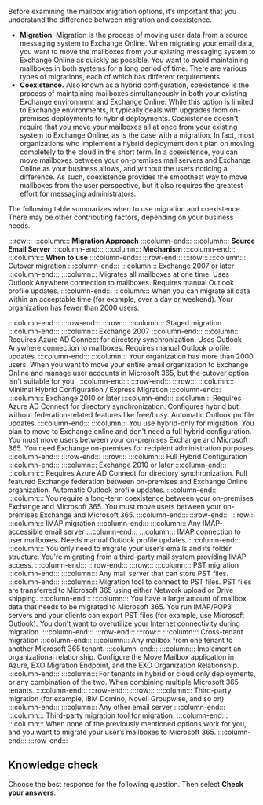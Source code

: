 Before examining the mailbox migration options, it’s important that you understand the difference between migration and coexistence.

 -  **Migration**. Migration is the process of moving user data from a source messaging system to Exchange Online. When migrating your email data, you want to move the mailboxes from your existing messaging system to Exchange Online as quickly as possible. You want to avoid maintaining mailboxes in both systems for a long period of time. There are various types of migrations, each of which has different requirements.
 -  **Coexistence.** Also known as a hybrid configuration, coexistence is the process of maintaining mailboxes simultaneously in both your existing Exchange environment and Exchange Online. While this option is limited to Exchange environments, it typically deals with upgrades from on-premises deployments to hybrid deployments. Coexistence doesn't require that you move your mailboxes all at once from your existing system to Exchange Online, as is the case with a migration. In fact, most organizations who implement a hybrid deployment don't plan on moving completely to the cloud in the short term. In a coexistence, you can move mailboxes between your on-premises mail servers and Exchange Online as your business allows, and without the users noticing a difference. As such, coexistence provides the smoothest way to move mailboxes from the user perspective, but it also requires the greatest effort for messaging administrators.

The following table summarizes when to use migration and coexistence. There may be other contributing factors, depending on your business needs.

:::row:::
  :::column:::
    **Migration Approach**
  :::column-end:::
  :::column:::
    **Source Email Server**
  :::column-end:::
  :::column:::
    **Mechanism**
  :::column-end:::
  :::column:::
    **When to use**
  :::column-end:::
:::row-end:::
:::row:::
  :::column:::
    Cutover migration
  :::column-end:::
  :::column:::
    Exchange 2007 or later
  :::column-end:::
  :::column:::
    Migrates all mailboxes at one time.
Uses Outlook Anywhere connection to mailboxes.
Requires manual Outlook profile updates.
  :::column-end:::
  :::column:::
    When you can migrate all data within an acceptable time (for example, over a day or weekend).
Your organization has fewer than 2000 users.

  :::column-end:::
:::row-end:::
:::row:::
  :::column:::
    Staged migration
  :::column-end:::
  :::column:::
    Exchange 2007
  :::column-end:::
  :::column:::
    Requires Azure AD Connect for directory synchronization.
Uses Outlook Anywhere connection to mailboxes.
Requires manual Outlook profile updates.
  :::column-end:::
  :::column:::
    Your organization has more than 2000 users.
When you want to move your entire email organization to Exchange Online and manage user accounts in Microsoft 365, but the cutover option isn't suitable for you.
  :::column-end:::
:::row-end:::
:::row:::
  :::column:::
    Minimal Hybrid Configuration / Express Migration
  :::column-end:::
  :::column:::
    Exchange 2010 or later
  :::column-end:::
  :::column:::
    Requires Azure AD Connect for directory synchronization.
Configures hybrid but without federation-related features like free/busy.
Automatic Outlook profile updates.
  :::column-end:::
  :::column:::
    You use hybrid-only for migration.
You plan to move to Exchange online and don't need a full hybrid configuration.
You must move users between your on-premises Exchange and Microsoft 365.
You need Exchange on-premises for recipient administration purposes.
  :::column-end:::
:::row-end:::
:::row:::
  :::column:::
    Full Hybrid Configuration
  :::column-end:::
  :::column:::
    Exchange 2010 or later
  :::column-end:::
  :::column:::
    Requires Azure AD Connect for directory synchronization.
Full featured Exchange federation between on-premises and Exchange Online organization.
Automatic Outlook profile updates.
  :::column-end:::
  :::column:::
    You require a long-term coexistence between your on-premises Exchange and Microsoft 365.
You must move users between your on-premises Exchange and Microsoft 365.
  :::column-end:::
:::row-end:::
:::row:::
  :::column:::
    IMAP migration
  :::column-end:::
  :::column:::
    Any IMAP-accessible email server
  :::column-end:::
  :::column:::
    IMAP connection to user mailboxes.
Needs manual Outlook profile updates.
  :::column-end:::
  :::column:::
    You only need to migrate your user’s emails and its folder structure.
You're migrating from a third-party mail system providing IMAP access.
  :::column-end:::
:::row-end:::
:::row:::
  :::column:::
    PST migration
  :::column-end:::
  :::column:::
    Any mail server that can store PST files.
  :::column-end:::
  :::column:::
    Migration tool to connect to PST files.
PST files are transferred to Microsoft 365 using either Network upload or Drive shipping.
  :::column-end:::
  :::column:::
    You have a large amount of mailbox data that needs to be migrated to Microsoft 365.
You run IMAP/POP3 servers and your clients can export PST files (for example, use Microsoft Outlook).
You don't want to overutilize your Internet connectivity during migration.
  :::column-end:::
:::row-end:::
:::row:::
  :::column:::
    Cross-tenant migration
  :::column-end:::
  :::column:::
    Any mailbox from one tenant to another Microsoft 365 tenant.
  :::column-end:::
  :::column:::
    Implement an organizational relationship.
Configure the Move Mailbox application in Azure, EXO Migration Endpoint, and the EXO Organization Relationship.
  :::column-end:::
  :::column:::
    For tenants in hybrid or cloud only deployments, or any combination of the two.
When combining multiple Microsoft 365 tenants.
  :::column-end:::
:::row-end:::
:::row:::
  :::column:::
    Third-party migration (for example, IBM Domino, Novell Groupwise, and so on)
  :::column-end:::
  :::column:::
    Any other email server
  :::column-end:::
  :::column:::
    Third-party migration tool for migration.
  :::column-end:::
  :::column:::
    When none of the previously mentioned options work for you, and you want to migrate your user’s mailboxes to Microsoft 365.
  :::column-end:::
:::row-end:::


## Knowledge check

Choose the best response for the following question. Then select **Check your answers**.
